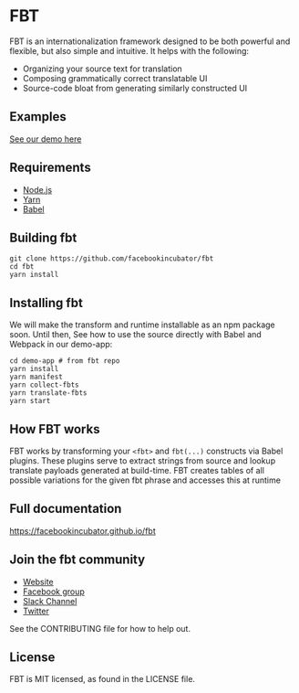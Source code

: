 # FBT
FBT is an internationalization framework designed to be both powerful and flexible, but also simple and intuitive.  It helps with the following:
* Organizing your source text for translation
* Composing grammatically correct translatable UI
* Source-code bloat from generating similarly constructed UI

## Examples
[See our demo here](https://github.com/facebookincubator/fbt/blob/master/demo-app/src/example/Example.react.js)

## Requirements
* [Node.js](https://nodejs.org/)
* [Yarn](https://yarnpkg.com/)
* [Babel](https://babeljs.io/)

## Building fbt
```
git clone https://github.com/facebookincubator/fbt
cd fbt
yarn install
```

## Installing fbt
We will make the transform and runtime installable as an npm package soon. Until then,
See how to use the source directly with Babel and Webpack in our demo-app:

```
cd demo-app # from fbt repo
yarn install
yarn manifest
yarn collect-fbts
yarn translate-fbts
yarn start
```

## How FBT works
FBT works by transforming your `<fbt>` and `fbt(...)` constructs via
Babel plugins.  These plugins serve to extract strings from source and
lookup translate payloads generated at build-time.  FBT creates tables
of all possible variations for the given fbt phrase and accesses this
at runtime

## Full documentation
https://facebookincubator.github.io/fbt

## Join the fbt community
* [Website](https://facebookincubator.github.io/fbt)
* [Facebook group](https://www.facebook.com/groups/498204277369868)
* [Slack Channel](https://fbtjs.slack.com)
* [Twitter](https://twitter.com/fbt_js)

See the CONTRIBUTING file for how to help out.

## License
FBT is MIT licensed, as found in the LICENSE file.
